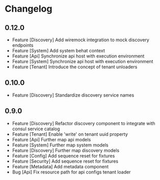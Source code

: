# Changelog

## 0.12.0

- Feature [Discovery] Add wiremock integration to mock discovery endpoints
- Feature [System] Add system behat context
- Feature [Api] Synchronize api host with execution environment
- Feature [System] Synchronize api host with execution environment
- Feature [Tenant] Introduce the concept of tenant unloaders

## 0.10.0

- Feature [Discovery] Standardize discovery service names

## 0.9.0

- Feature [Discovery] Refactor discovery component to integrate with consul service catalog
- Feature [Tenant] Enable 'write' on tenant uuid property
- Feature [Api] Further map api models
- Feature [System] Further map system models
- Feature [Discovery] Further map discovery models
- Feature [Config] Add sequence reset for fixtures
- Feature [Security] Add sequence reset for fixtures
- Feature [Metadata] Add metadata component
- Bug [Api] Fix resource path for api configs tenant loader
